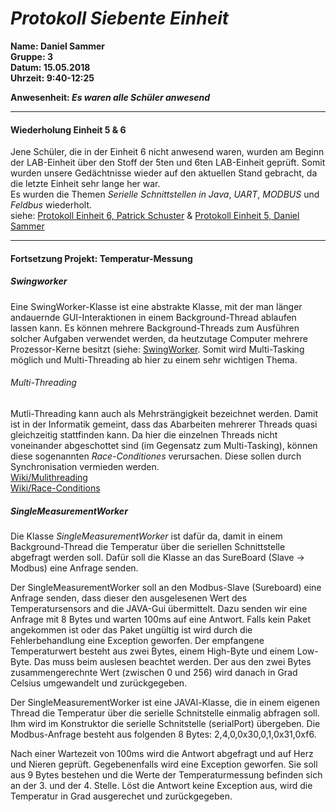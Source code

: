 # _Protokoll Siebente Einheit_  

**Name: Daniel Sammer**  
**Gruppe: 3**  
**Datum: 15.05.2018**  
**Uhrzeit: 9:40-12:25**  
  
**Anwesenheit: _Es waren alle Schüler anwesend_**  
  
-----------------------------------------------------------  
#### Wiederholung Einheit 5 & 6  
Jene Schüler, die in der Einheit 6 nicht anwesend waren, wurden am Beginn der LAB-Einheit über den Stoff der 5ten und 6ten LAB-Einheit geprüft. Somit wurden unsere Gedächtnisse wieder auf den aktuellen Stand gebracht, da die letzte Einheit sehr lange her war.  
Es wurden die Themen *Serielle Schnittstellen in Java*, *UART*, *MODBUS* und *Feldbus* wiederholt.  
siehe: [Protokoll Einheit 6, Patrick Schuster](https://github.com/HTLMechatronics/m14-la1-sx/blob/suspam14/suspam14/Protokoll6.md) & [Protokoll Einheit 5, Daniel Sammer](https://github.com/HTLMechatronics/m14-la1-sx/blob/samdam14/samdam14/Protokoll5.md)  
  
-----------------------------------------------------------  
#### Fortsetzung Projekt: Temperatur-Messung  
##### Swingworker  
Eine SwingWorker-Klasse ist eine abstrakte Klasse, mit der man länger andauernde GUI-Interaktionen in einem Background-Thread ablaufen lassen kann. Es können mehrere Background-Threads zum Ausführen solcher Aufgaben verwendet werden, da heutzutage Computer mehrere Prozessor-Kerne besitzt (siehe: [SwingWorker](https://docs.oracle.com/javase/8/docs/api/javax/swing/SwingWorker.html). Somit wird Multi-Tasking möglich und Multi-Threading ab hier zu einem sehr wichtigen Thema.  
  
###### Multi-Threading  
Mutli-Threading kann auch als Mehrsträngigkeit bezeichnet werden. Damit ist in der Informatik gemeint, dass das Abarbeiten mehrerer Threads quasi gleichzeitig stattfinden kann. Da hier die einzelnen Threads nicht voneinander abgeschottet sind (im Gegensatz zum Multi-Tasking), können diese sogenannten *Race-Conditiones* verursachen. Diese sollen durch Synchronisation vermieden werden.  
[Wiki/Mulithreading](https://de.wikipedia.org/wiki/Multithreading)  
[Wiki/Race-Conditions](https://de.wikipedia.org/wiki/Race_Condition)  
  
##### SingleMeasurementWorker  
Die Klasse *SingleMeasurementWorker* ist dafür da, damit in einem Background-Thread die Temperatur über die seriellen Schnittstelle abgefragt werden soll. Dafür soll die Klasse an das SureBoard (Slave -> Modbus) eine Anfrage senden.  

Der SingleMeasurementWorker soll an den Modbus-Slave (Sureboard) eine Anfrage senden, dass dieser den ausgelesenen Wert des Temperatursensors and die JAVA-Gui übermittelt. Dazu senden wir eine Anfrage mit 8 Bytes und warten 100ms auf eine Antwort. Falls kein Paket angekommen ist oder das Paket ungültig ist wird durch die Fehlerbehandlung eine Exception geworfen. Der empfangene Temperaturwert besteht aus zwei Bytes, einem High-Byte und einem Low-Byte. Das muss beim auslesen beachtet werden. Der aus den zwei Bytes zusammengerechnte Wert (zwischen 0 und 256) wird danach in Grad Celsius umgewandelt und zurückgegeben.

Der SingleMeasurementWorker ist eine JAVAl-Klasse, die in einem eigenen Thread die Temperatur über die serielle Schnitstelle einmalig abfragen soll. Ihm wird im Konstruktor die serielle Schnitstelle (serialPort) übergeben. Die Modbus-Anfrage besteht aus folgenden 8 Bytes: 2,4,0,0x30,0,1,0x31,0xf6.

Nach einer Wartezeit von 100ms wird die Antwort abgefragt und auf Herz und Nieren geprüft. Gegebenenfalls wird eine Exception geworfen. Sie soll aus 9 Bytes bestehen und die Werte der Temperaturmessung befinden sich an der 3. und der 4. Stelle. Löst die Antwort keine Exception aus, wird die Temperatur in Grad ausgerechet und zurückgegeben.
